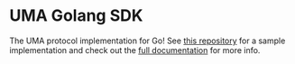 # UMA Golang SDK

The UMA protocol implementation for Go! See [this repository](https://github.com/lightsparkdev/go-sdk/tree/main/examples/uma-server) for a sample implementation and check out
the [full documentation](https://docs.uma.me) for more info.
